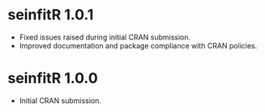 # seinfitR 1.0.1

* Fixed issues raised during initial CRAN submission.
* Improved documentation and package compliance with CRAN policies.

# seinfitR 1.0.0

* Initial CRAN submission.
